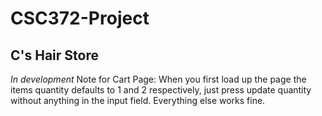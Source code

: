 # CSC372-Project
## C's Hair Store
*In development*
Note for Cart Page: 
When you first load up the page the items quantity defaults to 1 and 2 respectively, 
just press update quantity without anything in the input field. Everything else works fine.